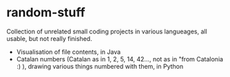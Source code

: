 # random-stuff
Collection of unrelated small coding projects in various langueages, all usable, but not really finished.
* Visualisation of file contents, in Java
* Catalan numbers (Catalan as in 1, 2, 5, 14, 42…, not as in "from Catalonia :) ), drawing various things numbered with them, in Python
